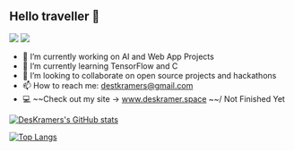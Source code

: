 ## Hello traveller 👋
[![](https://img.shields.io/badge/%40-Linkedin-blue)](https://www.linkedin.com/in/desmond-kramer/)
[![](https://img.shields.io/badge/%40-Instagram-orange)](https://www.instagram.com/dez_kramer/)
- 🔭 I’m currently working on AI and Web App Projects
- 🌱 I’m currently learning TensorFlow and C
- 👯 I’m looking to collaborate on open source projects and hackathons
- 📫 How to reach me: destkramers@gmail.com
- 💻 ~~Check out my site -> www.deskramer.space ~~/ Not Finished Yet

[![DesKramers's GitHub stats](https://github-readme-stats.vercel.app/api?username=DesKramer&theme=radical&show_icons=true&layout=compact)](https://github.com/anuraghazra/github-readme-stats)


[![Top Langs](https://github-readme-stats.vercel.app/api/top-langs/?username=DesKramer&count_private=true&text_color=daf7dc&bg_color=151515)](https://github.com/anuraghazra/github-readme-stats)
